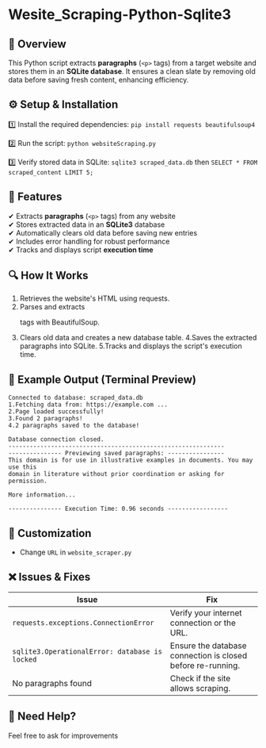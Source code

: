 # Wesite_Scraping-Python-Sqlite3
## 📌 Overview

This Python script extracts **paragraphs** (`<p>` tags) from a target website and stores them in an **SQLite database**. It ensures a clean slate by removing old data before saving fresh content, enhancing efficiency.

## ⚙️ Setup & Installation

1️⃣ Install the required dependencies:
    `pip install requests beautifulsoup4`

2️⃣ Run the script:
    `python websiteScraping.py`  

3️⃣ Verify stored data in SQLite:
  `sqlite3 scraped_data.db` 
  then 
  `SELECT * FROM scraped_content LIMIT 5;`  

## 📝 Features

✔ Extracts **paragraphs** (`<p>` tags) from any website  
✔ Stores extracted data in an **SQLite3** database  
✔ Automatically clears old data before saving new entries  
✔ Includes error handling for robust performance  
✔ Tracks and displays script **execution time**  


## 🔍 How It Works  

1. Retrieves the website's HTML using requests.
2. Parses and extracts <p> tags with BeautifulSoup.
3. Clears old data and creates a new database table.
4.Saves the extracted paragraphs into SQLite.
5.Tracks and displays the script's execution time.

## 📌 Example Output (Terminal Preview)

```plaintext
Connected to database: scraped_data.db
1.Fetching data from: https://example.com ...
2.Page loaded successfully!
3.Found 2 paragraphs!
4.2 paragraphs saved to the database!

Database connection closed.
-------------------------------------------------------------
--------------- Previewing saved paragraphs: ----------------
This domain is for use in illustrative examples in documents. You may use this
domain in literature without prior coordination or asking for permission.

More information...

--------------- Execution Time: 0.96 seconds -----------------
```

## 🚀 Customization  

- Change `URL` in `website_scraper.py` 

## ❌ Issues & Fixes

| Issue                                   | Fix                                         |
|-----------------------------------------|---------------------------------------------|
| `requests.exceptions.ConnectionError`   | Verify your internet connection or the URL. |
| `sqlite3.OperationalError: database is locked` | Ensure the database connection is closed before re-running. |
| No paragraphs found                     | Check if the site allows scraping.          |

## 📧 Need Help?  

Feel free to ask for improvements
